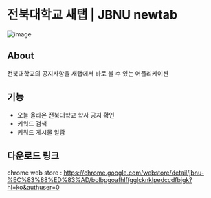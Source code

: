 # 전북대학교 새탭 | JBNU newtab
![image](https://github.com/riverallzero/jbnu-newtab/assets/93754504/4467326f-5c0d-403b-92a4-ce52a176979a)

## About
전북대학교의 공지사항을 새탭에서 바로 볼 수 있는 어플리케이션

## 기능
- 오늘 올라온 전북대학교 학사 공지 확인
- 키워드 검색
- 키워드 게시물 알람

## 다운로드 링크
chrome web store : https://chrome.google.com/webstore/detail/jbnu-%EC%83%88%ED%83%AD/bolbpgoafhlffgglcknklpedccdfbigk?hl=ko&authuser=0
